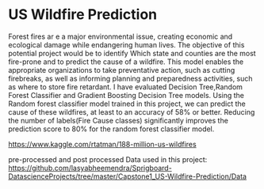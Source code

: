 <h1> US Wildfire Prediction </h1>

Forest fires ar e a major environmental issue, creating economic and ecological damage while endangering human lives. The objective of this potential project would be to identify Which state and counties are the most fire-prone and to predict the cause of a wildfire. This model enables the appropriate organizations to take preventative action, such as cutting firebreaks, as well as informing planning and preparedness activities, such as where to store fire retardant. I have evaluated Decision Tree,Random Forest Classifier and Gradient Boosting Decision Tree models. Using the Random forest classifier model trained in this project, we can predict the cause of these wildfires, at least to an accuracy of 58% or better. Reducing the number of labels(Fire Cause classes) significantly improves the prediction score to 80% for the random forest classifier model.

https://www.kaggle.com/rtatman/188-million-us-wildfires

pre-processed and post processed Data used in this project: https://github.com/lasyabheemendra/Sprigboard-DatascienceProjects/tree/master/Capstone1_US-Wildfire-Prediction/Data
